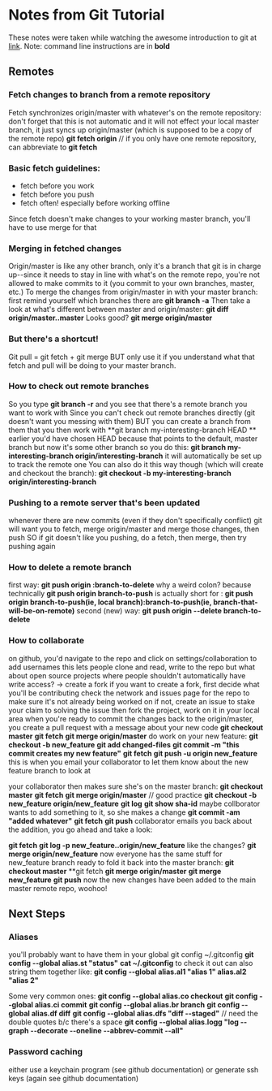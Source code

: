 Notes from Git Tutorial
=======================

These notes were taken while watching the awesome introduction to git at [link](https://www.youtube.com/playlist?list=PLOJrc9IhPiwUxmNXE4371hmdouVKIeoLV).
Note: command line instructions are in **bold**

Remotes
-------

### Fetch changes to branch from a remote repository
Fetch synchronizes origin/master with whatever's on the remote repository: don't forget that this is not automatic and it will not effect your local master branch, it just syncs up origin/master (which is supposed to be a copy of the remote repo)
**git fetch origin** // if you only have one remote repository, can abbreviate to **git fetch**

### Basic fetch guidelines:
* fetch before you work
* fetch before you push
* fetch often! especially before working offline

Since fetch doesn't make changes to your working master branch, you'll have to use merge for that

### Merging in fetched changes
Origin/master is like any other branch, only it's a branch that git is in charge up--since it needs to stay in line with what's on the remote repo, you're not allowed to make commits to it (you commit to your own branches, master, etc.)
To merge the changes from origin/master in with your master branch:
first remind yourself which branches there are **git branch -a**
Then take a look at what's different between master and origin/master:
**git diff origin/master..master**
Looks good? **git merge origin/master**

### But there's a shortcut!
Git pull = git fetch + git merge
BUT only use it if you understand what that fetch and pull will be doing to your master branch.

### How to check out remote branches
So you type **git branch -r** and you see that there's a remote branch you want to work with
Since you can't check out remote branches directly (git doesn't want you messing with them)
BUT you can create a branch from them that you then work with
**git branch my-interesting-branch HEAD **
earlier you'd have chosen HEAD because that points to the default, master branch
but now it's some other branch so you do this:
**git branch my-interesting-branch origin/interesting-branch**
it will automatically be set up to track the remote one
You can also do it this way though (which will create and checkout the branch):
**git checkout -b my-interesting-branch origin/interesting-branch**

### Pushing to a remote server that's been updated
whenever there are new commits (even if they don't specifically conflict) git will want you to fetch, merge origin/master and merge those changes, then push
SO if git doesn't like you pushing, do a fetch, then merge, then try pushing again

### How to delete a remote branch
first way:
**git push origin :branch-to-delete**
why a weird colon? because technically
**git push origin branch-to-push** is actually short for :
**git push origin branch-to-push(ie, local branch):branch-to-push(ie, branch-that-will-be-on-remote)**
second (new) way:
**git push origin --delete branch-to-delete**

### How to collaborate
on github, you'd navigate to the repo and click on settings/collaboration to add usernames
this lets people clone and read, write to the repo
but what about open source projects where people shouldn't automatically have write access? -> create a fork
if you want to create a fork, first decide what you'll be contributing
check the network and issues page for the repo to make sure it's not already being worked on
if not, create an issue to stake your claim to solving the issue
then fork the project, work on it in your local area
when you're ready to commit the changes back to the origin/master, you create a pull request with a message about your new code
**git checkout master**
**git fetch**
**git merge origin/master**
do work on your new feature:
**git checkout -b new_feature**
**git add changed-files**
**git commit -m "this commit creates my new feature"**
**git fetch**
**git push -u origin new_feature**
this is when you email your collaborator to let them know about the new feature branch to look at

your collaborator then makes sure she's on the master branch:
**git checkout master**
**git fetch**
**git merge origin/master** // good practice
**git checkout -b new_feature origin/new_feature**
**git log**
**git show sha-id**
maybe collborator wants to add something to it, so she makes a change
**git commit -am "added whatever"**
**git fetch**
**git push**
collaborator emails you back about the addition, you go ahead and take a look:

**git fetch**
**git log -p new_feature..origin/new_feature**
like the changes?
**git merge origin/new_feature**
now everyone has the same stuff for new_feature branch
ready to fold it back into the master branch:
**git checkout master**
**git fetch
**git merge origin/master**
**git merge new_feature**
**git push**
now the new changes have been added to the main master remote repo, woohoo!

Next Steps
----------

### Aliases
you'll probably want to have them in your global git config
~/.gitconfig
**git config --global alias.st "status"**
**cat ~/.gitconfig** to check it out
can also string them together like:
**git config --global alias.al1 "alias 1" alias.al2 "alias 2"**

Some very common ones:
**git config --global alias.co checkout**
**git config --global alias.ci commit**
**git config --global alias.br branch**
**git config --global alias.df diff**
**git config --global alias.dfs "diff --staged"** // need the double quotes b/c there's a space
**git config --global alias.logg "log --graph --decorate --oneline --abbrev-commit --all"**

### Password caching
either use a keychain program (see github documentation)
or generate ssh keys (again see github documentation)





